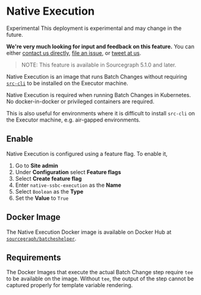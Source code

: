 # Native Execution

<aside class="experimental">
<p>
<span class="badge badge-experimental">Experimental</span> This deployment is experimental and may change in the future.
</p>

<p><b>We're very much looking for input and feedback on this feature.</b> You can either <a href="https://about.sourcegraph.com/contact">contact us directly</a>, <a href="https://github.com/sourcegraph/sourcegraph">file an issue</a>, or <a href="https://twitter.com/sourcegraph">tweet at us</a>.</p>
</aside>

> NOTE: This feature is available in Sourcegraph 5.1.0 and later.

Native Execution is an image that runs Batch Changes without
requiring [`src-cli`](https://github.com/sourcegraph/src-cli) to be installed on the Executor machine.

Native Execution is required when running Batch Changes in Kubernetes. No docker-in-docker or privileged
containers are required.

This is also useful for environments where it is difficult to install `src-cli` on the Executor machine, e.g. air-gapped
environments.

## Enable

Native Execution is configured using a feature flag. To enable it,

1. Go to **Site admin**
2. Under **Configuration** select **Feature flags**
3. Select **Create feature flag**
4. Enter `native-ssbc-execution` as the **Name**
5. Select `Boolean` as the **Type**
6. Set the **Value** to `True`

## Docker Image

The Native Execution Docker image is available on Docker Hub
at [`sourcegraph/batcheshelper`](https://hub.docker.com/r/sourcegraph/batcheshelper/tags).

## Requirements

The Docker Images that execute the actual Batch Change step require `tee` to be available on the image. Without `tee`,
the output of the step cannot be captured properly for template variable rendering.
